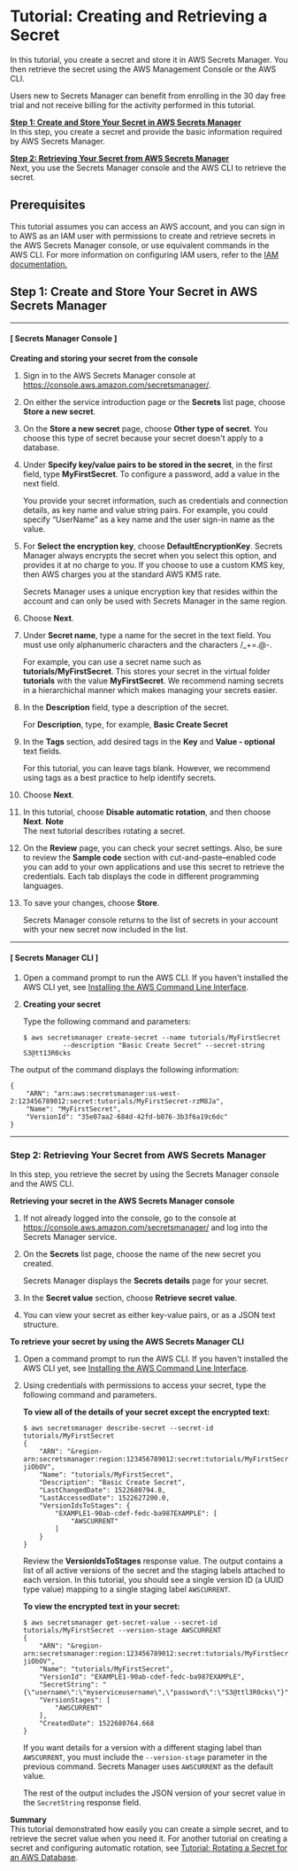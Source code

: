 # Tutorial: Creating and Retrieving a Secret<a name="tutorials_basic"></a>

In this tutorial, you create a secret and store it in AWS Secrets Manager\. You then retrieve the secret using the AWS Management Console or the AWS CLI\. 

Users new to Secrets Manager can benefit from enrolling in the 30 day free trial and not receive billing for the activity performed in this tutorial\.

**[Step 1: Create and Store Your Secret in AWS Secrets Manager](#tutorial-basic-step1)**  
In this step, you create a secret and provide the basic information required by AWS Secrets Manager\.

**[Step 2: Retrieving Your Secret from AWS Secrets Manager ](#tutorial-basic-step2)**  
Next, you use the Secrets Manager console and the AWS CLI to retrieve the secret\.

## Prerequisites<a name="tut-basic-prereqs"></a>

This tutorial assumes you can access an AWS account, and you can sign in to AWS as an IAM user with permissions to create and retrieve secrets in the AWS Secrets Manager console, or use equivalent commands in the AWS CLI\. For more information on configuring IAM users, refer to the [IAM documentation\.](https://docs.aws.amazon.com/IAM/latest/UserGuide/introduction.html)

## Step 1: Create and Store Your Secret in AWS Secrets Manager<a name="tutorial-basic-step1"></a>

------
#### [ Secrets Manager Console ]

**Creating and storing your secret from the console**

1. Sign in to the AWS Secrets Manager console at [https://console\.aws\.amazon\.com/secretsmanager/](https://console.aws.amazon.com/secretsmanager/)\.

1. On either the service introduction page or the **Secrets** list page, choose **Store a new secret**\.

1. On the **Store a new secret** page, choose **Other type of secret**\. You choose this type of secret because your secret doesn't apply to a database\.

1. Under **Specify key/value pairs to be stored in the secret**, in the first field, type **MyFirstSecret**\. To configure a password, add a value in the next field\. 

    You provide your secret information, such as credentials and connection details, as key name and value string pairs\. For example, you could specify “UserName” as a key name and the user sign\-in name as the value\.

1. For **Select the encryption key**, choose **DefaultEncryptionKey**\. Secrets Manager always encrypts the secret when you select this option, and provides it at no charge to you\. If you choose to use a custom KMS key, then AWS charges you at the standard AWS KMS rate\.

   Secrets Manager uses a unique encryption key that resides within the account and can only be used with Secrets Manager in the same region\.

1. Choose **Next**\.

1. Under **Secret name**, type a name for the secret in the text field\. You must use only alphanumeric characters and the characters /\_\+=\.@\-\.

   For example, you can use a secret name such as **tutorials/MyFirstSecret**\. This stores your secret in the virtual folder **tutorials** with the value **MyFirstSecret**\. We recommend naming secrets in a hierarchichal manner which makes managing your secrets easier\.

1. In the **Description** field, type a description of the secret\.

   For **Description**, type, for example, **Basic Create Secret**

1. In the **Tags** section, add desired tags in the **Key** and **Value \- optional** text fields\.

   For this tutorial, you can leave tags blank\. However, we recommend using tags as a best practice to help identify secrets\.

1. Choose **Next**\.

1. In this tutorial, choose **Disable automatic rotation**, and then choose **Next**\.
**Note**  
The next tutorial describes rotating a secret\.

1. On the **Review** page, you can check your secret settings\. Also, be sure to review the **Sample code** section with cut\-and\-paste–enabled code you can add to your own applications and use this secret to retrieve the credentials\. Each tab displays the code in different programming languages\.

1. To save your changes, choose **Store**\.

    Secrets Manager console returns to the list of secrets in your account with your new secret now included in the list\.

------
#### [ Secrets Manager CLI ]

1. Open a command prompt to run the AWS CLI\. If you haven't installed the AWS CLI yet, see [Installing the AWS Command Line Interface](https://docs.aws.amazon.com/cli/latest/userguide/installing.html)\. 

1. **Creating your secret**

   Type the following command and parameters:

   ```
   $ aws secretsmanager create-secret --name tutorials/MyFirstSecret 
             --description "Basic Create Secret" --secret-string S3@tt13R0cks
   ```

The output of the command displays the following information:

```
{
    "ARN": "arn:aws:secretsmanager:us-west-2:123456789012:secret:tutorials/MyFirstSecret-rzM8Ja",
    "Name": "MyFirstSecret",
    "VersionId": "35e07aa2-684d-42fd-b076-3b3f6a19c6dc"
}
```

------

### Step 2: Retrieving Your Secret from AWS Secrets Manager<a name="tutorial-basic-step2"></a>

In this step, you retrieve the secret by using the Secrets Manager console and the AWS CLI\.

**Retrieving your secret in the AWS Secrets Manager console**

1. If not already logged into the console, go to the console at [https://console\.aws\.amazon\.com/secretsmanager/](https://console.aws.amazon.com/secretsmanager/) and log into the Secrets Manager service\.

1. On the **Secrets** list page, choose the name of the new secret you created\.

   Secrets Manager displays the **Secrets details** page for your secret\.

1. In the **Secret value** section, choose **Retrieve secret value**\.

1. You can view your secret as either key\-value pairs, or as a JSON text structure\.

**To retrieve your secret by using the AWS Secrets Manager CLI**

1. Open a command prompt to run the AWS CLI\. If you haven't installed the AWS CLI yet, see [Installing the AWS Command Line Interface](https://docs.aws.amazon.com/cli/latest/userguide/installing.html)\. 

1. Using credentials with permissions to access your secret, type the following command and parameters\.

   **To view all of the details of your secret except the encrypted text:**

   ```
   $ aws secretsmanager describe-secret --secret-id tutorials/MyFirstSecret
   {
       "ARN": "&region-arn:secretsmanager:region:123456789012:secret:tutorials/MyFirstSecret-jiObOV",
       "Name": "tutorials/MyFirstSecret",
       "Description": "Basic Create Secret",
       "LastChangedDate": 1522680794.8,
       "LastAccessedDate": 1522627200.0,
       "VersionIdsToStages": {
           "EXAMPLE1-90ab-cdef-fedc-ba987EXAMPLE": [
               "AWSCURRENT"
           ]
       }
   }
   ```

    Review the **VersionIdsToStages** response value\. The output contains a list of all active versions of the secret and the staging labels attached to each version\. In this tutorial, you should see a single version ID \(a UUID type value\) mapping to a single staging label `AWSCURRENT`\.

   **To view the encrypted text in your secret:**

   ```
   $ aws secretsmanager get-secret-value --secret-id tutorials/MyFirstSecret --version-stage AWSCURRENT
   {
       "ARN": "&region-arn:secretsmanager:region:123456789012:secret:tutorials/MyFirstSecret-jiObOV",
       "Name": "tutorials/MyFirstSecret",
       "VersionId": "EXAMPLE1-90ab-cdef-fedc-ba987EXAMPLE",
       "SecretString": "{\"username\":\"myserviceusername\",\"password\":\"S3@ttl3R0cks\"}",
       "VersionStages": [
           "AWSCURRENT"
       ],
       "CreatedDate": 1522680764.668
   }
   ```

   If you want details for a version with a different staging label than `AWSCURRENT`, you must include the `--version-stage` parameter in the previous command\. Secrets Manager uses `AWSCURRENT` as the default value\.

   The rest of the output includes the JSON version of your secret value in the `SecretString` response field\.

**Summary**  
This tutorial demonstrated how easily you can create a simple secret, and to retrieve the secret value when you need it\. For another tutorial on creating a secret and configuring automatic rotation, see [Tutorial: Rotating a Secret for an AWS Database](tutorials_db-rotate.md)\.
